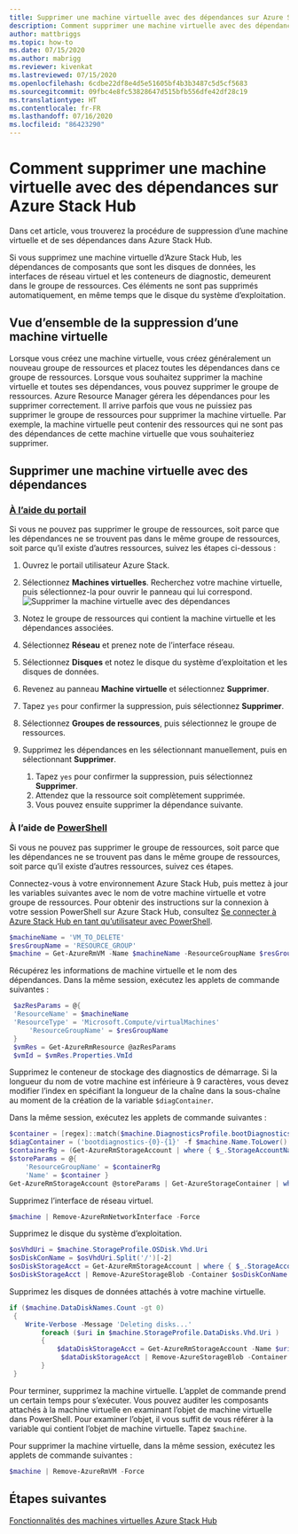 ```yaml
---
title: Supprimer une machine virtuelle avec des dépendances sur Azure Stack Hub
description: Comment supprimer une machine virtuelle avec des dépendances sur Azure Stack Hub
author: mattbriggs
ms.topic: how-to
ms.date: 07/15/2020
ms.author: mabrigg
ms.reviewer: kivenkat
ms.lastreviewed: 07/15/2020
ms.openlocfilehash: 6cdbe22df8e4d5e51605bf4b3b3487c5d5cf5683
ms.sourcegitcommit: 09fbc4e8fc53828647d515bfb556dfe42df28c19
ms.translationtype: HT
ms.contentlocale: fr-FR
ms.lasthandoff: 07/16/2020
ms.locfileid: "86423290"
---
```

# <a name="how-to-delete-a-vm-virtual-machine-with-dependencies-on-azure-stack-hub"></a>Comment supprimer une machine virtuelle avec des dépendances sur Azure Stack Hub

Dans cet article, vous trouverez la procédure de suppression d’une machine virtuelle et de ses dépendances dans Azure Stack Hub.

Si vous supprimez une machine virtuelle d’Azure Stack Hub, les dépendances de composants que sont les disques de données, les interfaces de réseau virtuel et les conteneurs de diagnostic, demeurent dans le groupe de ressources. Ces éléments ne sont pas supprimés automatiquement, en même temps que le disque du système d’exploitation.

## <a name="delete-a-vm-overview"></a>Vue d’ensemble de la suppression d’une machine virtuelle

Lorsque vous créez une machine virtuelle, vous créez généralement un nouveau groupe de ressources et placez toutes les dépendances dans ce groupe de ressources. Lorsque vous souhaitez supprimer la machine virtuelle et toutes ses dépendances, vous pouvez supprimer le groupe de ressources. Azure Resource Manager gérera les dépendances pour les supprimer correctement. Il arrive parfois que vous ne puissiez pas supprimer le groupe de ressources pour supprimer la machine virtuelle. Par exemple, la machine virtuelle peut contenir des ressources qui ne sont pas des dépendances de cette machine virtuelle que vous souhaiteriez supprimer.

## <a name="delete-a-vm-with-dependencies"></a>Supprimer une machine virtuelle avec des dépendances

### <a name="with-the-portal"></a>[À l’aide du portail](#tab/portal)

Si vous ne pouvez pas supprimer le groupe de ressources, soit parce que les dépendances ne se trouvent pas dans le même groupe de ressources, soit parce qu’il existe d’autres ressources, suivez les étapes ci-dessous :

1. Ouvrez le portail utilisateur Azure Stack.

2. Sélectionnez **Machines virtuelles**. Recherchez votre machine virtuelle, puis sélectionnez-la pour ouvrir le panneau qui lui correspond.  
![Supprimer la machine virtuelle avec des dépendances](./media/delete-vm/azure-stack-hub-delete-vm-portal.png)  

3. Notez le groupe de ressources qui contient la machine virtuelle et les dépendances associées.

4. Sélectionnez **Réseau** et prenez note de l’interface réseau.

5. Sélectionnez **Disques** et notez le disque du système d’exploitation et les disques de données.

6. Revenez au panneau **Machine virtuelle** et sélectionnez **Supprimer**.

7. Tapez `yes` pour confirmer la suppression, puis sélectionnez **Supprimer**.

7. Sélectionnez **Groupes de ressources**, puis sélectionnez le groupe de ressources.

8. Supprimez les dépendances en les sélectionnant manuellement, puis en sélectionnant **Supprimer**.
    1. Tapez `yes` pour confirmer la suppression, puis sélectionnez **Supprimer**.
    2. Attendez que la ressource soit complètement supprimée.
    3. Vous pouvez ensuite supprimer la dépendance suivante.

### <a name="with-powershell"></a>À l’aide de [PowerShell](#tab/ps)

Si vous ne pouvez pas supprimer le groupe de ressources, soit parce que les dépendances ne se trouvent pas dans le même groupe de ressources, soit parce qu’il existe d’autres ressources, suivez ces étapes.

Connectez-vous à votre environnement Azure Stack Hub, puis mettez à jour les variables suivantes avec le nom de votre machine virtuelle et votre groupe de ressources. Pour obtenir des instructions sur la connexion à votre session PowerShell sur Azure Stack Hub, consultez [Se connecter à Azure Stack Hub en tant qu’utilisateur avec PowerShell](azure-stack-powershell-configure-user.md).

```powershell
$machineName = 'VM_TO_DELETE'
$resGroupName = 'RESOURCE_GROUP'
$machine = Get-AzureRmVM -Name $machineName -ResourceGroupName $resGroupName
```

Récupérez les informations de machine virtuelle et le nom des dépendances. Dans la même session, exécutez les applets de commande suivantes :

```powershell
 $azResParams = @{
 'ResourceName' = $machineName
 'ResourceType' = 'Microsoft.Compute/virtualMachines'
     'ResourceGroupName' = $resGroupName
 }
 $vmRes = Get-AzureRmResource @azResParams
 $vmId = $vmRes.Properties.VmId
```

Supprimez le conteneur de stockage des diagnostics de démarrage. Si la longueur du nom de votre machine est inférieure à 9 caractères, vous devez modifier l’index en spécifiant la longueur de la chaîne dans la sous-chaîne au moment de la création de la variable `$diagContainer`. 

Dans la même session, exécutez les applets de commande suivantes :

```powershell
$container = [regex]::match($machine.DiagnosticsProfile.bootDiagnostics.storageUri, '^http[s]?://(.+?)\.').groups[1].value
$diagContainer = ('bootdiagnostics-{0}-{1}' -f $machine.Name.ToLower().Substring(0, 9), $vmId)
$containerRg = (Get-AzureRmStorageAccount | where { $_.StorageAccountName -eq $container }).ResourceGroupName
$storeParams = @{
    'ResourceGroupName' = $containerRg
    'Name' = $container }
Get-AzureRmStorageAccount @storeParams | Get-AzureStorageContainer | where { $_.Name-eq $diagContainer } | Remove-AzureStorageContainer -Force
```

Supprimez l’interface de réseau virtuel.

```powershell
$machine | Remove-AzureRmNetworkInterface -Force
```

Supprimez le disque du système d’exploitation.

```powershell
$osVhdUri = $machine.StorageProfile.OSDisk.Vhd.Uri
$osDiskConName = $osVhdUri.Split('/')[-2]
$osDiskStorageAcct = Get-AzureRmStorageAccount | where { $_.StorageAccountName -eq $osVhdUri.Split('/')[2].Split('.')[0] }
$osDiskStorageAcct | Remove-AzureStorageBlob -Container $osDiskConName -Blob $osVhdUri.Split('/')[-1]
```

Supprimez les disques de données attachés à votre machine virtuelle.

```powershell
if ($machine.DataDiskNames.Count -gt 0)
 {
    Write-Verbose -Message 'Deleting disks...'
        foreach ($uri in $machine.StorageProfile.DataDisks.Vhd.Uri )
        {
            $dataDiskStorageAcct = Get-AzureRmStorageAccount -Name $uri.Split('/')[2].Split('.')[0]
             $dataDiskStorageAcct | Remove-AzureStorageBlob -Container $uri.Split('/')[-2] -Blob $uri.Split('/')[-1] -ea Ignore
        }
 }
```

Pour terminer, supprimez la machine virtuelle. L’applet de commande prend un certain temps pour s’exécuter. Vous pouvez auditer les composants attachés à la machine virtuelle en examinant l’objet de machine virtuelle dans PowerShell. Pour examiner l’objet, il vous suffit de vous référer à la variable qui contient l’objet de machine virtuelle. Tapez `$machine`.

Pour supprimer la machine virtuelle, dans la même session, exécutez les applets de commande suivantes :

```powershell
$machine | Remove-AzureRmVM -Force
```

## <a name="next-steps"></a>Étapes suivantes

[Fonctionnalités des machines virtuelles Azure Stack Hub](azure-stack-vm-considerations.md)